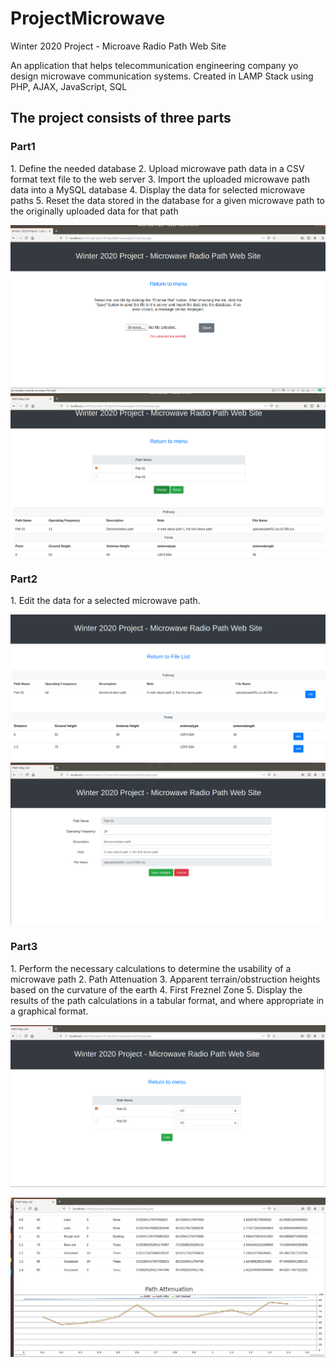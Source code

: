 # ProjectMicrowave
Winter 2020 Project - Microave Radio Path Web Site

An application that helps telecommunication engineering company yo design microwave communication systems. Created in LAMP Stack using PHP, AJAX, JavaScript, SQL

<h2>The project consists of three parts</h2>
<h3>Part1</h3>
1. Define the needed database
2. Upload microwave path data in a CSV format text file to the web
server
3. Import the uploaded microwave path data into a MySQL database
4. Display the data for selected microwave paths
5. Reset the data stored in the database for a given microwave path to
the originally uploaded data for that path

![alt text](https://github.com/OlhaTymoshchuk5/PHPMicrowaveProject/blob/master/css/Images/php1.PNG)
![alt text](https://github.com/OlhaTymoshchuk5/PHPMicrowaveProject/blob/master/css/Images/php2.PNG)

<h3>Part2</h3>
1. Edit the data for a selected microwave path.

![alt text](https://github.com/OlhaTymoshchuk5/PHPMicrowaveProject/blob/master/css/Images/php4.PNG)
![alt text](https://github.com/OlhaTymoshchuk5/PHPMicrowaveProject/blob/master/css/Images/php6.PNG)

<h3>Part3</h3>
1. Perform the necessary calculations to determine the usability of a
microwave path
2. Path Attenuation
3. Apparent terrain/obstruction heights based on the curvature of the
earth
4. First Freznel Zone
5. Display the results of the path calculations in a tabular format, and where
appropriate in a graphical format.

![alt text](https://github.com/OlhaTymoshchuk5/PHPMicrowaveProject/blob/master/css/Images/php7.PNG)

![alt text](https://github.com/OlhaTymoshchuk5/PHPMicrowaveProject/blob/master/css/Images/php9.PNG)
